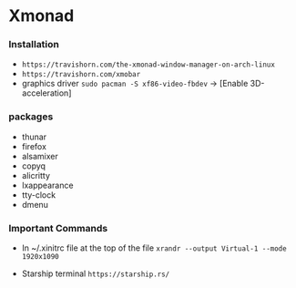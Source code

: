 # Xmonad

### Installation
- ```https://travishorn.com/the-xmonad-window-manager-on-arch-linux```
- ```https://travishorn.com/xmobar```
- graphics driver ```sudo pacman -S xf86-video-fbdev``` -> [Enable 3D-acceleration]

### packages
- thunar
- firefox
- alsamixer
- copyq
- alicritty
- lxappearance
- tty-clock
- dmenu

### Important Commands
- In ~/.xinitrc file at the top of the file
```xrandr --output Virtual-1 --mode 1920x1090```

- Starship terminal
```https://starship.rs/```
